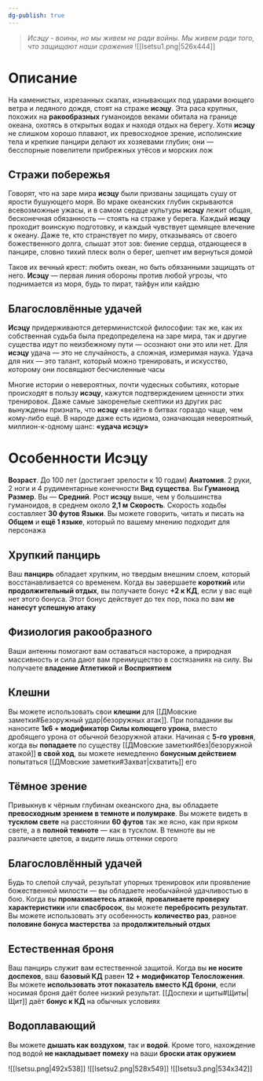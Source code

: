 ```yaml
---
dg-publish: true
---
```

> *Исэцу - воины, но мы живем не ради войны. Мы живем ради того, что защищают наши сражения*
![[Isetsu1.png|526x444]]
# Описание

На каменистых, изрезанных скалах, изнывающих под ударами воющего ветра и ледяного дождя, стоят на страже **исэцу**. Эта раса крупных, похожих на **ракообразных** гуманоидов веками обитала на границе океана, охотясь в открытых водах и находя отдых на берегу. Хотя **исэцу** не слишком хорошо плавают, их превосходное зрение, исполинские тела и крепкие панцири делают их хозяевами глубин; они — бесспорные повелители прибрежных утёсов и морских лож

## Стражи побережья

Говорят, что на заре мира **исэцу** были призваны защищать сушу от ярости бушующего моря. Во мраке океанских глубин скрываются всевозможные ужасы, и в самом сердце культуры **исэцу** лежит общая, бесконечная обязанность — стоять на страже у берега. Каждый **исэцу** проходит воинскую подготовку, и каждый чувствует щемящее влечение к океану. Даже те, кто странствует по миру, отказываясь от своего божественного долга, слышат этот зов: биение сердца, отдающееся в панцире, словно тихий плеск волн о берег, шепчет им вернуться домой

Таков их вечный крест: любить океан, но быть обязанными защищать от него. **Исэцу** — первая линия обороны против любой угрозы, что поднимается из моря, будь то пират, тайфун или кайдзю

## Благословлённые удачей

**Исэцу** придерживаются детерминистской философии: так же, как их собственная судьба была предопределена на заре мира, так и другие существа идут по неизбежному пути — осознают они это или нет. Для **исэцу** удача — это не случайность, а сложная, измеримая наука. Удача для них — это талант, который можно тренировать, и искусство, которому они посвящают бесчисленные часы

Многие истории о невероятных, почти чудесных событиях, которые происходят в пользу **исэцу**, кажутся подтверждением ценности этих тренировок. Даже самые закоренелые скептики из других рас вынуждены признать, что **исэцу** «везёт» в битвах гораздо чаще, чем кому-либо ещё. В народе даже есть идиома, означающая невероятный, миллион-к-одному шанс: **«удача исэцу»**

# Особенности Исэцу

**Возраст**. До 100 лет (достигает зрелости к 10 годам)
**Анатомия**. 2 руки, 2 ноги и 4 рудиментарные конечности
**Вид существа**. Вы **Гуманоид** 
**Размер**. Вы — **Средний**. Рост **исэцу** выше, чем у большинства гуманоидов, в среднем около **2,1 м**
**Скорость**. Скорость ходьбы составляет **30 футов**
**Языки**. Вы можете говорить, читать и писать на **Общем** и **ещё 1 языке**, который по вашему мнению подходит для персонажа

## Хрупкий панцирь

Ваш **панцирь** обладает хрупким, но твердым внешним слоем, который восстанавливается со временем. Когда вы завершаете **короткий** или **продолжительный отдых**, вы получаете бонус **+2 к КД**, если у вас ещё нет этого бонуса. Этот бонус действует до тех пор, пока по вам **не нанесут успешную атаку**

## Физиология ракообразного

Ваши антенны помогают вам оставаться настороже, а природная массивность и сила дают вам преимущество в состязаниях на силу. Вы получаете **владение Атлетикой** и **Восприятием**

## Клешни

Вы можете использовать свои **клешни** для [[ДМовские заметки#Безоружный удар|безоружных атак]]. При попадании вы наносите **1к6 + модификатор Силы колющего урона**, вместо дробящего урона от обычной безоружной атаки. Начиная с **5-го уровня**, когда вы **попадаете** по существу [[ДМовские заметки#без|безоружной атакой]] **в свой ход**, вы можете немедленно **бонусным действием** попытаться [[ДМовские заметки#Захват|схватить]] его

## Тёмное зрение

Привыкнув к чёрным глубинам океанского дна, вы обладаете **превосходным зрением** **в темноте и полумраке**. Вы можете видеть в **тусклом свете** на расстоянии **60 футов** так же ясно, как при ярком свете, а в **полной темноте** — как в тусклом. В темноте вы не различаете цветов, а видите лишь оттенки серого

## Благословлённый удачей

Будь то слепой случай, результат упорных тренировок или проявление божественной милости — вы обладаете необычайной удачливостью в бою. Когда вы **промахиваетесь атакой**, **проваливаете проверку характеристики** или **спасбросок**, вы можете **перебросить результат**. Вы можете использовать эту особенность **количество раз**, равное **половине бонуса мастерства** за **продолжительный отдых**

## Естественная броня

Ваш панцирь служит вам естественной защитой. Когда вы **не носите доспехов**, ваш **базовый КД** равен **12 + модификатор Телосложения**. Вы можете **использовать этот показатель вместо КД брони**, если носимая броня даёт более низкий результат. [[Доспехи и щиты#Щиты|Щит]] даёт **бонус к КД** на обычных условиях

## Водоплавающий

Вы можете **дышать как воздухом**, так и **водой**. Кроме того, нахождение под водой **не накладывает помеху** на ваши **броски атак оружием**

![[Isetsu.png|492x538]]
![[Isetsu2.png|528x549]]
![[Isetsu3.png|534x342]]

